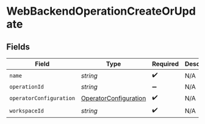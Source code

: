 # WebBackendOperationCreateOrUpdate


## Fields

| Field                                                                 | Type                                                                  | Required                                                              | Description                                                           |
| --------------------------------------------------------------------- | --------------------------------------------------------------------- | --------------------------------------------------------------------- | --------------------------------------------------------------------- |
| `name`                                                                | *string*                                                              | :heavy_check_mark:                                                    | N/A                                                                   |
| `operationId`                                                         | *string*                                                              | :heavy_minus_sign:                                                    | N/A                                                                   |
| `operatorConfiguration`                                               | [OperatorConfiguration](../../models/shared/operatorconfiguration.md) | :heavy_check_mark:                                                    | N/A                                                                   |
| `workspaceId`                                                         | *string*                                                              | :heavy_check_mark:                                                    | N/A                                                                   |